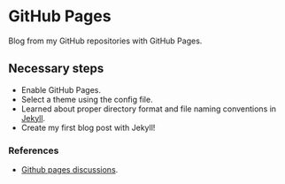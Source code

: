 # GitHub Pages

Blog from my GitHub repositories with GitHub Pages.

## Necessary steps

- Enable GitHub Pages.
- Select a theme using the config file.
- Learned about proper directory format and file naming conventions in [Jekyll](https://jekyllrb.com/docs/).
- Create my first blog post with Jekyll!

### References

- [Github pages discussions](https://github.com/orgs/skills/discussions/categories/github-pages).